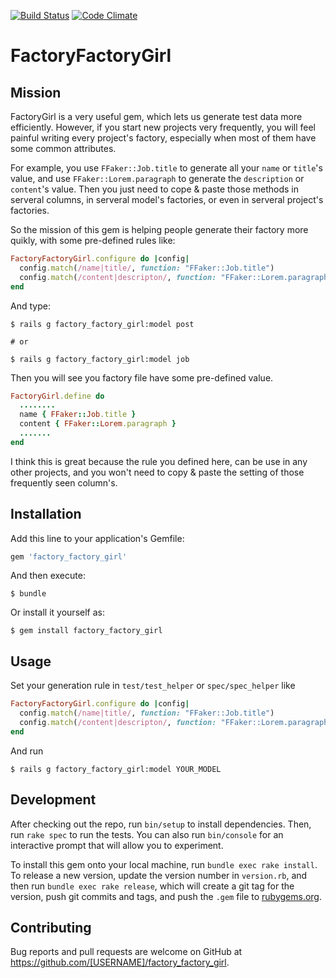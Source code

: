 [![Build Status](https://travis-ci.org/st0012/factory_factory_girl.svg?branch=master)](https://travis-ci.org/st0012/factory_factory_girl)
[![Code Climate](https://codeclimate.com/github/st0012/factory_factory_girl/badges/gpa.svg)](https://codeclimate.com/github/st0012/factory_factory_girl)

# FactoryFactoryGirl

## Mission

FactoryGirl is a very useful gem, which lets us generate test data more efficiently. However, if you start new projects very frequently, you will feel painful writing every project's factory, especially when most of them have some common attributes.

For example, you use `FFaker::Job.title` to generate all your `name` or `title`'s value, and use `FFaker::Lorem.paragraph` to generate the `description` or `content`'s value. Then you just need to cope & paste those methods in serveral columns, in serveral model's factories, or even in serveral project's factories.

So the mission of this gem is helping people generate their factory more quikly, with some pre-defined rules like:

```ruby
FactoryFactoryGirl.configure do |config|
  config.match(/name|title/, function: "FFaker::Job.title")
  config.match(/content|descripton/, function: "FFaker::Lorem.paragraph")
end
```

And type:

```
$ rails g factory_factory_girl:model post

# or 

$ rails g factory_factory_girl:model job
```

Then you will see you factory file have some pre-defined value.

```ruby
FactoryGirl.define do
  ........
  name { FFaker::Job.title }
  content { FFaker::Lorem.paragraph }
  .......
end
```

I think this is great because the rule you defined here, can be use in any other projects, and you won't need to copy & paste the setting of those frequently seen column's.


## Installation

Add this line to your application's Gemfile:

```ruby
gem 'factory_factory_girl'
```

And then execute:

    $ bundle

Or install it yourself as:

    $ gem install factory_factory_girl

## Usage

Set your generation rule in `test/test_helper` or `spec/spec_helper` like

```ruby
FactoryFactoryGirl.configure do |config|
  config.match(/name|title/, function: "FFaker::Job.title")
  config.match(/content|descripton/, function: "FFaker::Lorem.paragraph")
end
```

And run 

```
$ rails g factory_factory_girl:model YOUR_MODEL
```



## Development

After checking out the repo, run `bin/setup` to install dependencies. Then, run `rake spec` to run the tests. You can also run `bin/console` for an interactive prompt that will allow you to experiment.

To install this gem onto your local machine, run `bundle exec rake install`. To release a new version, update the version number in `version.rb`, and then run `bundle exec rake release`, which will create a git tag for the version, push git commits and tags, and push the `.gem` file to [rubygems.org](https://rubygems.org).

## Contributing

Bug reports and pull requests are welcome on GitHub at https://github.com/[USERNAME]/factory_factory_girl.


